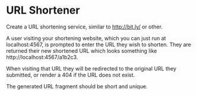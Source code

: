 # URL Shortener

Create a URL shortening service, similar to http://bit.ly/ or other.

A user visiting your shortening website, which you can just run at localhost:4567, is prompted to enter the URL they wish to shorten. They are returned their new shortened URL which looks something like http://localhost:4567/a1b2c3.

When visiting that URL they will be redirected to the original URL they submitted, or render a 404 if the URL does not exist.

The generated URL fragment should be short and unique.
